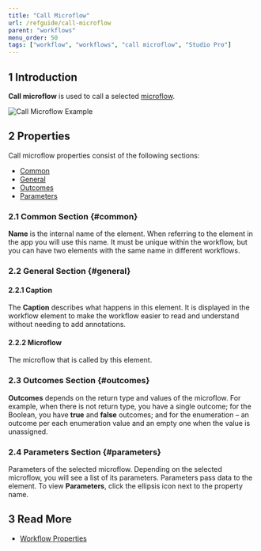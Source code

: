 ```yaml
---
title: "Call Microflow"
url: /refguide/call-microflow
parent: "workflows"
menu_order: 50
tags: ["workflow", "workflows", "call microflow", "Studio Pro"]
---
```


## 1 Introduction

**Call microflow** is used to call a selected [microflow](microflow). 

![Call Microflow Example](/attachments/refguide/modeling/application-logic/workflows/call-microflow/call-microflow-example.jpg)

## 2 Properties

Call microflow properties consist of the following sections:

* [Common](#common)
* [General](#general)
* [Outcomes](#outcomes)
* [Parameters](#parameters)

### 2.1 Common Section {#common}

**Name** is the internal name of the element. When referring to the element in the app you will use this name. It must be unique within the workflow, but you can have two elements with the same name in different workflows. 

### 2.2 General Section {#general}

#### 2.2.1 Caption

The **Caption** describes what happens in this element. It is displayed in the workflow element to make the workflow easier to read and understand without needing to add annotations.

#### 2.2.2 Microflow

The microflow that is called by this element.

### 2.3 Outcomes Section {#outcomes}

**Outcomes** depends on the return type and values of the microflow. For example, when there is not return type, you have a single outcome; for the Boolean, you have **true** and **false** outcomes; and for the enumeration – an outcome per each enumeration value and an empty one when the value is unassigned. 

### 2.4 Parameters Section {#parameters}

Parameters of the selected microflow. Depending on the selected microflow, you will see a list of its parameters. Parameters pass data to the element. To view **Parameters**, click the ellipsis icon next to the property name. 

## 3 Read More

* [Workflow Properties](workflow-properties)